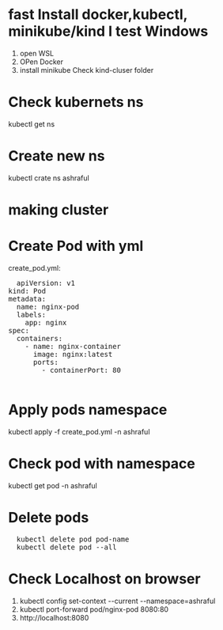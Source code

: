 # fast Install docker,kubectl, minikube/kind I test Windows 
1. open WSL
2. OPen Docker
3. install minikube
Check kind-cluser folder 
# Check kubernets ns 
kubectl get ns
# Create new ns 
kubectl crate ns ashraful
# making cluster 

# Create Pod with yml 
create_pod.yml:
<pre>
  apiVersion: v1
kind: Pod
metadata:
  name: nginx-pod  
  labels:
    app: nginx      
spec:
  containers:
    - name: nginx-container
      image: nginx:latest
      ports:
        - containerPort: 80

</pre>

# Apply pods namespace 
kubectl apply -f create_pod.yml -n ashraful

# Check pod with namespace 
kubectl get pod -n ashraful
# Delete pods 
<pre>
  kubectl delete pod pod-name
  kubectl delete pod --all
</pre>
# Check Localhost on browser 
1. kubectl config set-context --current --namespace=ashraful
2. kubectl port-forward pod/nginx-pod 8080:80
3. http://localhost:8080
   
